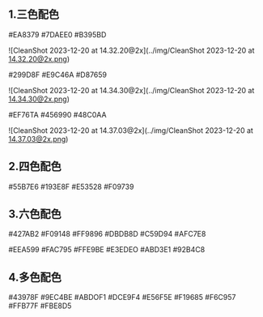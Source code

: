 ## 1.三色配色

\#EA8379 #7DAEE0 #B395BD

![CleanShot 2023-12-20 at 14.32.20@2x](../img/CleanShot 2023-12-20 at 14.32.20@2x.png)

\#299D8F #E9C46A #D87659

![CleanShot 2023-12-20 at 14.34.30@2x](../img/CleanShot 2023-12-20 at 14.34.30@2x.png)

\#EF76TA #456990 #48C0AA

![CleanShot 2023-12-20 at 14.37.03@2x](../img/CleanShot 2023-12-20 at 14.37.03@2x.png)

## 2.四色配色

\#55B7E6 #193E8F #E53528 #F09739

## 3.六色配色

\#427AB2 #F09148 #FF9896 #DBDB8D #C59D94 #AFC7E8

\#EEA599 #FAC795 #FFE9BE #E3EDEO #ABD3E1 #92B4C8

## 4.多色配色

\#43978F #9EC4BE #ABDOF1 #DCE9F4 #E56F5E #F19685 #F6C957 #FFB77F #FBE8D5

